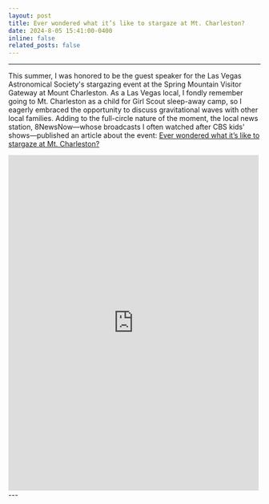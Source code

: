```yaml
---
layout: post
title: Ever wondered what it’s like to stargaze at Mt. Charleston?
date: 2024-8-05 15:41:00-0400
inline: false
related_posts: false
---
```

---
This summer, I was honored to be the guest speaker for the Las Vegas Astronomical Society's stargazing event at the Spring Mountain Visitor Gateway at Mount Charleston. As a Las Vegas local, I fondly remember going to Mt. Charleston as a child for Girl Scout sleep-away camp, so I eagerly embraced the opportunity to discuss gravitational waves with other local families. Adding to the full-circle nature of the moment, the local news station, 8NewsNow—whose broadcasts I often watched after CBS kids' shows—published an article about the event:  [Ever wondered what it’s like to stargaze at Mt. Charleston?](https://www.8newsnow.com/news/local-news/ever-wondered-what-its-like-to-stargaze-at-mt-charleston/)

<iframe 
  width="500" 
  height="670" 
  src="https://www.8newsnow.com/news/local-news/ever-wondered-what-its-like-to-stargaze-at-mt-charleston/" 
  frameborder="0" 
  allowfullscreen>
</iframe>
---
